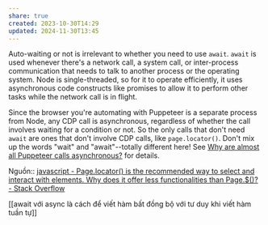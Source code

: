 ```yaml
---
share: true
created: 2023-10-30T14:29
updated: 2024-11-30T13:45
---
```

Auto-waiting or not is irrelevant to whether you need to use `await`. `await` is used whenever there's a network call, a system call, or inter-process communication that needs to talk to another process or the operating system. Node is single-threaded, so for it to operate efficiently, it uses asynchronous code constructs like promises to allow it to perform other tasks while the network call is in flight.

Since the browser you're automating with Puppeteer is a separate process from Node, any CDP call is asynchronous, regardless of whether the call involves waiting for a condition or not. So the only calls that don't need `await` are ones that don't involve CDP calls, like `page.locator()`. Don't mix up the words "wait" and "await"--totally different here! See [Why are almost all Puppeteer calls asynchronous?](https://stackoverflow.com/questions/71368256/why-are-almost-all-puppeteer-calls-asynchronous) for details.

Nguồn:: [javascript - Page.locator() is the recommended way to select and interact with elements. Why does it offer less functionalities than Page.$()? - Stack Overflow](https://stackoverflow.com/a/79210080/3416774)

[[await với async là cách để viết hàm bất đồng bộ với tư duy khi viết hàm tuần tự]]